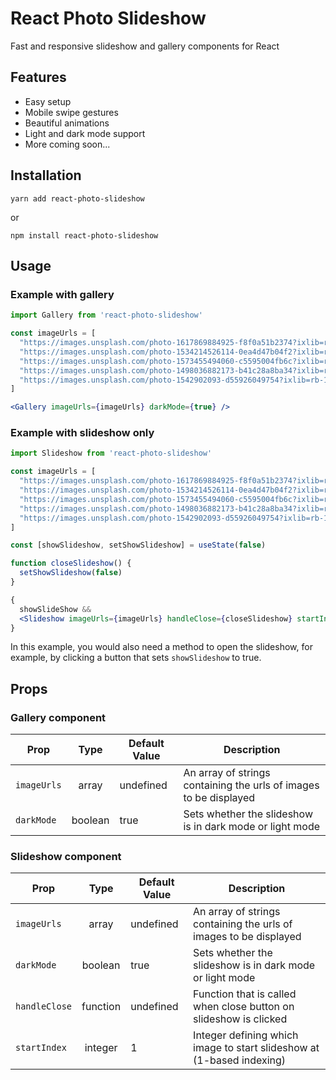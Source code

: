 # React Photo Slideshow

Fast and responsive slideshow and gallery components for React

## Features

* Easy setup
* Mobile swipe gestures
* Beautiful animations
* Light and dark mode support
* More coming soon...

## Installation

```
yarn add react-photo-slideshow
```

or 

```
npm install react-photo-slideshow
```

## Usage

### Example with gallery

```jsx
import Gallery from 'react-photo-slideshow'

const imageUrls = [
  "https://images.unsplash.com/photo-1617869884925-f8f0a51b2374?ixlib=rb 1.2.1&ixid=MnwxMjA3fDB8MHxwaG90by1wYWdlfHx8fGVufDB8fHx8&auto=format&fit=crop&w=1770&q=80",
  "https://images.unsplash.com/photo-1534214526114-0ea4d47b04f2?ixlib=rb-1.2.1&ixid=MnwxMjA3fDB8MHxwaG90by1wYWdlfHx8fGVufDB8fHx8&auto=format&fit=crop&w=1770&q=80",
  "https://images.unsplash.com/photo-1573455494060-c5595004fb6c?ixlib=rb-1.2.1&ixid=MnwxMjA3fDB8MHxwaG90by1wYWdlfHx8fGVufDB8fHx8&auto=format&fit=crop&w=1740&q=80",
  "https://images.unsplash.com/photo-1498036882173-b41c28a8ba34?ixlib=rb-1.2.1&ixid=MnwxMjA3fDB8MHxwaG90by1wYWdlfHx8fGVufDB8fHx8&auto=format&fit=crop&w=928&q=80",
  "https://images.unsplash.com/photo-1542902093-d55926049754?ixlib=rb-1.2.1&ixid=MnwxMjA3fDB8MHxwaG90by1wYWdlfHx8fGVufDB8fHx8&auto=format&fit=crop&w=774&q=80"
]

<Gallery imageUrls={imageUrls} darkMode={true} />
```

### Example with slideshow only

```jsx
import Slideshow from 'react-photo-slideshow'

const imageUrls = [
  "https://images.unsplash.com/photo-1617869884925-f8f0a51b2374?ixlib=rb 1.2.1&ixid=MnwxMjA3fDB8MHxwaG90by1wYWdlfHx8fGVufDB8fHx8&auto=format&fit=crop&w=1770&q=80",
  "https://images.unsplash.com/photo-1534214526114-0ea4d47b04f2?ixlib=rb-1.2.1&ixid=MnwxMjA3fDB8MHxwaG90by1wYWdlfHx8fGVufDB8fHx8&auto=format&fit=crop&w=1770&q=80",
  "https://images.unsplash.com/photo-1573455494060-c5595004fb6c?ixlib=rb-1.2.1&ixid=MnwxMjA3fDB8MHxwaG90by1wYWdlfHx8fGVufDB8fHx8&auto=format&fit=crop&w=1740&q=80",
  "https://images.unsplash.com/photo-1498036882173-b41c28a8ba34?ixlib=rb-1.2.1&ixid=MnwxMjA3fDB8MHxwaG90by1wYWdlfHx8fGVufDB8fHx8&auto=format&fit=crop&w=928&q=80",
  "https://images.unsplash.com/photo-1542902093-d55926049754?ixlib=rb-1.2.1&ixid=MnwxMjA3fDB8MHxwaG90by1wYWdlfHx8fGVufDB8fHx8&auto=format&fit=crop&w=774&q=80"
]

const [showSlideshow, setShowSlideshow] = useState(false)

function closeSlideshow() {
  setShowSlideshow(false)
}

{
  showSlideShow &&
  <Slideshow imageUrls={imageUrls} handleClose={closeSlideshow} startIndex={1} darkMode={true} /> 
}
```

In this example, you would also need a method to open the slideshow, for example, by clicking a button that sets `showSlideshow` to true.

## Props

### Gallery component

| Prop        |   Type  | Default Value | Description                                                       |
|-------------|:-------:|---------------|-------------------------------------------------------------------|
| `imageUrls` | array   | undefined     | An array of strings containing the urls of images to be displayed |
| `darkMode`  | boolean | true          | Sets whether the slideshow is in dark mode or light mode          |

### Slideshow component

| Prop          |   Type   | Default Value | Description                                                       |
|---------------|:--------:|---------------|-------------------------------------------------------------------|
| `imageUrls`   | array    | undefined     | An array of strings containing the urls of images to be displayed |
| `darkMode`    | boolean  | true          | Sets whether the slideshow is in dark mode or light mode          |
| `handleClose` | function | undefined     | Function that is called when close button on slideshow is clicked |
| `startIndex` | integer | 1    | Integer defining which image to start slideshow at (1-based indexing) |
